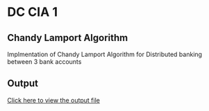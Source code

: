 # DC CIA 1

## Chandy Lamport Algorithm
Implmentation of Chandy Lamport Algorithm for Distributed banking between 3 bank accounts


## Output
[Click here to view the output file](output.log)


